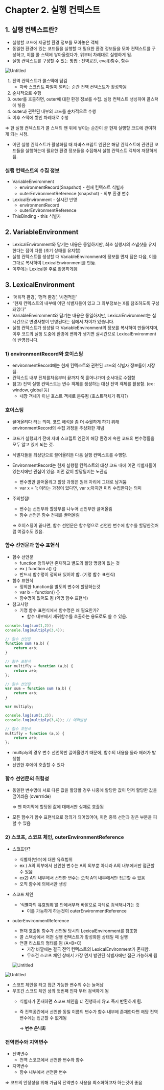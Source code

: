 # Chapter 2. 실행 컨텍스트

## 1. 실행 컨텍스트란?

- 실행할 코드에 제공할 환경 정보를 모아놓은 객체
- 동일한 환경에 있는 코드들을 실행할 때 필요한 환경 정보들을 모아 컨텍스트를 구성하고, 이를 콜 스택에 쌓아올렸다가, 위부터 차례대로 실행하게 됨.
- 실행 컨텍스트를 구성할 수 있는 방법 : 전역공간, eval()함수, 함수

![Untitled](Chapter%202%20%E1%84%89%E1%85%B5%E1%86%AF%E1%84%92%E1%85%A2%E1%86%BC%20%E1%84%8F%E1%85%A5%E1%86%AB%E1%84%90%E1%85%A6%E1%86%A8%E1%84%89%E1%85%B3%E1%84%90%E1%85%B3%20e5647f2e32834a038c307413b91dfb1b/Untitled.png)

1.  전역 컨텍스트가 콜스택에 담김
    - 자바 스크립트 파일이 열리는 순간 전역 컨텍스트가 활성화됨
2. 순차적으로 수행
3. outer를 호출하면, outer에 대한 환경 정보를 수집. 실행 컨텍스트 생성하여 콜스택에 넣음
4. outer과 관련된 내부의 코드를 순차적으로 수행
5. 이후 스택에 쌓인 차례대로 수행

⇒ 한 실행 컨텍스트가 콜 스택의 맨 위에 쌓이는 순간이 곧 현재 실행할 코드에 관여하게 되는 시점.

- 어떤 실행 컨텍스트가 활성화될 때 자바스크립트 엔진은 해당 컨텍스트에 관련된 코드들을 실행하는데 필요한 환경 정보들을 수집해서 실행 컨텍스트 객체에 저장하게 됨.

### 실행 컨텍스트의 수집 정보

- VariableEnvironment
    - environmentRecord(Snapshot) - 현재 컨텍스트 식별자
    - outerEnvironmentReference (snapshot) - 외부 환경 변수
- LexicalEnvironment - 실시간 반영
    - environmentRecord
    - outerEnvironmentReference
- ThisBinding - this 식별자

## 2. VariableEnvironment

- LexicalEnvironment와 담기는 내용은 동일하지만, 최초 실행시의 스냅샷을 유지한다는 점이 다름 (초기 상태를 유지함)
- 실행 컨텍스트를 생성할 때 VariableEnvironment에 정보를 먼저 담은 다음, 이를 그대로 복사하여 LexicalEnvironment를 만듦.
- 이후에는 Lexical을 주로 활용하게됨

## 3. LexicalEnvironment

- ‘어휘적 환경’, ‘정적 환경’, ‘사전적인’
- “현재 컨텍스트의 내부에 어떤 식별자들이 있고 그 외부정보는 X를 참조하도록 구성돼있다”
- VariableEnvironment와 담기는 내용은 동일하지만, LexicalEnvironment는 실시간으로 변경사항이 반영된다는 점에서 차이가 있습니다.
- 실행 컨텍스트가 생성될 때 VariableEnvironment의 정보를 복사하여 만들어지며, 이후 코드의 실행 도중에 환경에 변화가 생기면 실시간으로 LexicalEnvironment에 반영됩니다.

### 1) environmentRecord와 호이스팅

- environmentRecord에는 현재 컨텍스트와 관련된 코드의 식별자 정보들이 저장됨.
- 컨텍스트 내부 전체를처음부터 끝까지 쭉 흝어나가며 순서대로 수집함
- 참고) 전역 실행 컨텍스트는 변수 객체를 생성하는 대신 전역 객체를 활용함. (ex : window, global 등)
    - 내장 객체가 아닌 호스트 객체로 분류됨 (호스트객체가 뭐지?)

### 호이스팅

- 끌어올리다 라는 의미. 코드 해석을 좀 더 수월하게 하기 위해 environmentRecord의 수집 과정을 추상화한 개념
- 코드가 실행되기 전에 자바 스크립트 엔진이 해당 환경에 속한 코드의 변수명들을 모두 알고 있게 되는 것.
- 식별자들을 최상단으로 끌어올려둔 다음 실행 컨텍스트를 수행함.
- EnvironmentRecord는 현재 실행될 컨텍스트의 대상 코드 내에 어떤 식별자들이 있는지에만 관심이 있음. 어떤 값이 할당될지는 노관심
    - 변수명만 끌어올리고 할당 과정은 원래 자리에 그대로 남겨둠
    - var x = 1; 이라는 과정이 있다면, var x;까지만 미리 수집한다는 의미
- 주의할점!
    - 변수는 선언부와 할당부를 나누어 선언부만 끌어올림
    - 함수 선언은 함수 전체를 끌어올림
    
    ⇒ 호이스팅이 끝나면, 함수 선언문은 함수명으로 선언한 변수에 함수를 할당한것처럼 여길수도 있음.
    

### 함수 선언문과 함수 표현식

- 함수 선언문
    - function 정의부만 존재하고 별도의 할당 명령이 없는 것
    - ex ) function a() {}
    - 반드시 함수명이 정의돼 있어야 함. (기명 함수 표현식)
- 함수 표현식
    - 정의한 function을 별도의 변수에 할당하는것
    - var b = function() {}
    - 함수명이 없어도 됨 (익명 함수 표현식)
- 참고사항
    - 기명 함수 표현식에서 함수명은 왜 필요한가?
        - 함수 내부에서 재귀함수를 호출하는 용도로도 쓸 수 있음.

```jsx
console.log(sum(1,2));
console.log(multiply(3,4));

// 함수 선언문
function sum (a,b) {
	return a+b;
}

// 함수 표현식
var multifly = function (a,b) {
	return a+b;
};
```

```jsx
// 함수 선언문
var sum = function sum (a,b) {
	return a+b;
}

var multiply;

console.log(sum(1,2));
console.log(multiply(3,4)); // 에러발생

// 함수 표현식
multifly = function (a,b) {
	return a+b;
};
```

- multiply의 경우 변수 선언쪽만 끌어올렸기 때문에, 함수의 내용을 몰라 에러가 발생함
- 선언한 후에야 호출할 수 있다

### 함수 선언문의 위험성

- 동일한 변수명에 서로 다른 값을 할당할 경우 나중에 할당한 값이 먼저 할당한 값을 덮어씌움 (overrride)
    
    ⇒ 맨 마지막에 할당된 값에 대해서만 실제로 호출됨
    
- 모든 함수가 함수 표현식으로 정의가 되어있어야, 이런 중복 선언과 같은 부분을 피할 수 있음

### 2) 스코프, 스코프 체인, outerEnvironmentReference

- 스코프란?
    - 식별자(변수)에 대한 유효범위
    - ex ) A의 외부에서 선언한 변수는 A의 외부뿐 아니라 A의 내부에서만 접근할 수 있음
    - ex2) A의 내부에서 선언한 변수는 오직 A의 내부에서만 접근할 수 있음
    - 오직 함수에 의해서만 생성
- 스코프 체인
    - ‘식별자의 유효범위’를 안에서부터 바깥으로 차례로 검색해나가는 것
        - 이를 가능하게 하는것이 outerEnvironmentReference
- outerEnvironmentReference
    - 현재 호출된 함수가 선언될 당시의 LexicalEnvironment를 참조함
    - 콜 스택상에서 어떤 실행 컨텍스트가 활성화된 상태일 때 실행
    - 연결 리스트의 형태를 띔 (A>B>C)
        - 가장 바깥에는 결국 전역 컨텍스트의 LexicalEnvironment가 존재함.
        - 무조건 스코프 체인 상에서 가장 먼저 발견된 식별자에만 접근 가능하게 됨
    
    ![Untitled](Chapter%202%20%E1%84%89%E1%85%B5%E1%86%AF%E1%84%92%E1%85%A2%E1%86%BC%20%E1%84%8F%E1%85%A5%E1%86%AB%E1%84%90%E1%85%A6%E1%86%A8%E1%84%89%E1%85%B3%E1%84%90%E1%85%B3%20e5647f2e32834a038c307413b91dfb1b/Untitled%201.png)
    

![Untitled](Chapter%202%20%E1%84%89%E1%85%B5%E1%86%AF%E1%84%92%E1%85%A2%E1%86%BC%20%E1%84%8F%E1%85%A5%E1%86%AB%E1%84%90%E1%85%A6%E1%86%A8%E1%84%89%E1%85%B3%E1%84%90%E1%85%B3%20e5647f2e32834a038c307413b91dfb1b/Untitled%202.png)

- 스코프 체인을 타고 접근 가능한 변수의 수는 늘어남
- 무조건 스코프 체인 상의 첫번째 인자 부터 검색하게 됨
    - 식별자가 존재하면 스코프 체인을 더 진행하지 않고 즉시 반환하게 됨.
    - 즉 전역공간에서 선언한 동일 이름의 변수가 함수 내부에 존재한다면 해당 전역변수에는 접근할 수 없게됨
        
        ⇒ **변수 은닉화**
        

### 전역변수와 지역변수

- 전역변수
    - 전역 스코프에서 선언한 변수와 함수
- 지역변수
    - 함수 내부에서 선언한 변수

⇒ 코드의 안정성을 위해 가급적 전역변수 사용을 최소화하고자 하는것이 좋음